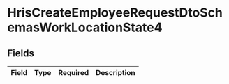 # HrisCreateEmployeeRequestDtoSchemasWorkLocationState4


## Fields

| Field       | Type        | Required    | Description |
| ----------- | ----------- | ----------- | ----------- |